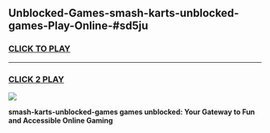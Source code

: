 
## Unblocked-Games-smash-karts-unblocked-games-Play-Online-#sd5ju
<h3>
<a href="https://premium.freeplayer.one?title=smash-karts-unblocked-games&ref=27F">CLICK TO PLAY</a></h3>
<hr>

<h3>
<a href="https://premium.freeplayer.one?title=smash-karts-unblocked-games&ref=27F">CLICK 2 PLAY</a>
  
</h3>

<a href="https://premium.freeplayer.one?title=smash-karts-unblocked-games&ref=27F"><img src="https://clearcache.store/games.png"></a>


**smash-karts-unblocked-games games unblocked: Your Gateway to Fun and Accessible Online Gaming**
